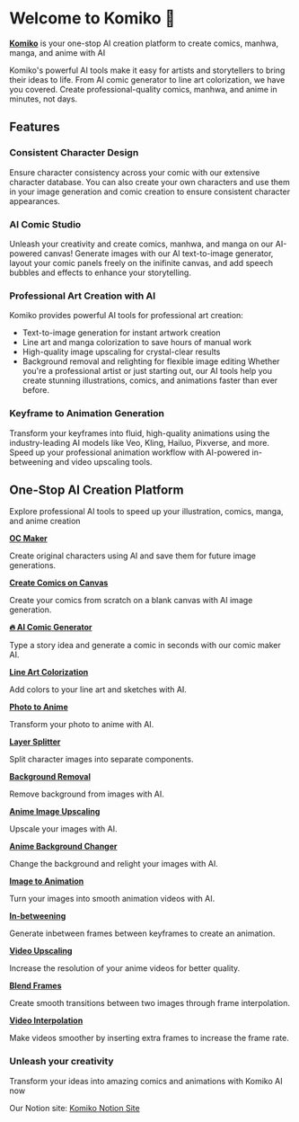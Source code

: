 # Welcome to Komiko 👋

[**Komiko**](https://komiko.app) is your one-stop AI creation platform to create comics, manhwa, manga, and anime with AI

Komiko's powerful AI tools make it easy for artists and storytellers to bring their ideas to life. From AI comic generator to line art colorization, we have you covered. Create professional-quality comics, manhwa, and anime in minutes, not days.


## Features

### Consistent Character Design

Ensure character consistency across your comic with our extensive character database.
You can also create your own characters and use them in your image generation and comic creation to ensure consistent character appearances.

### AI Comic Studio

Unleash your creativity and create comics, manhwa, and manga on our AI-powered canvas!
Generate images with our AI text-to-image generator, layout your comic panels freely on the inifinite canvas, and add speech bubbles and effects to enhance your storytelling.


### Professional Art Creation with AI

Komiko provides powerful AI tools for professional art creation:
- Text-to-image generation for instant artwork creation
- Line art and manga colorization to save hours of manual work
- High-quality image upscaling for crystal-clear results
- Background removal and relighting for flexible image editing
Whether you're a professional artist or just starting out, our AI tools help you create stunning illustrations, comics, and animations faster than ever before.


### Keyframe to Animation Generation

Transform your keyframes into fluid, high-quality animations using the industry-leading AI models like Veo, Kling, Hailuo, Pixverse, and more.
Speed up your professional animation workflow with AI-powered in-betweening and video upscaling tools.

## One-Stop AI Creation Platform

Explore professional AI tools to speed up your illustration, comics, manga, and anime creation

[**OC Maker**](https://komiko.app/oc-maker)

Create original characters using AI and save them for future image generations.

[**Create Comics on Canvas**](https://komiko.app/create)

Create your comics from scratch on a blank canvas with AI image generation.

[**🔥 AI Comic Generator**](https://komiko.app/ai-comic-generator)

Type a story idea and generate a comic in seconds with our comic maker AI.

[**Line Art Colorization**](https://komiko.app/line_art_colorization)

Add colors to your line art and sketches with AI.

[**Photo to Anime**](https://komiko.app/photo-to-anime)

Transform your photo to anime with AI.

[**Layer Splitter**](https://komiko.app/layer_splitter)

Split character images into separate components.

[**Background Removal**](https://komiko.app/background-removal)

Remove background from images with AI.

[**Anime Image Upscaling**](https://komiko.app/image-upscaling)

Upscale your images with AI.

[**Anime Background Changer**](https://komiko.app/image-relighting)

Change the background and relight your images with AI.

[**Image to Animation**](https://komiko.app/image-animation-generator)

Turn your images into smooth animation videos with AI.

[**In-betweening**](https://komiko.app/inbetween)

Generate inbetween frames between keyframes to create an animation.

[**Video Upscaling**](https://komiko.app/video_upscaling)

Increase the resolution of your anime videos for better quality.

[**Blend Frames**](https://komiko.app/blend_frames)

Create smooth transitions between two images through frame interpolation.

[**Video Interpolation**](https://komiko.app/video_interpolation)

Make videos smoother by inserting extra frames to increase the frame rate.


### Unleash your creativity

Transform your ideas into amazing comics and animations with Komiko AI now

Our Notion site: [Komiko Notion Site](https://komiko-app.notion.site/)
